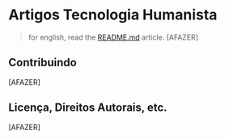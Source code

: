 # Artigos Tecnologia Humanista

> for english, read the [README.md](README.md) article.
[AFAZER]

## Contribuindo
[AFAZER]

## Licença, Direitos Autorais, etc.
[AFAZER]
